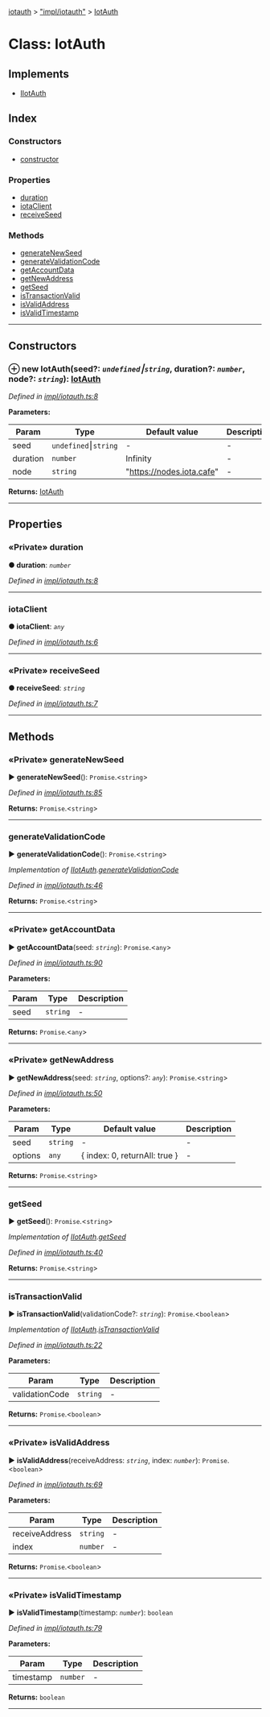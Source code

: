 [iotauth](../README.md) > ["impl/iotauth"](../modules/_impl_iotauth_.md) > [IotAuth](../classes/_impl_iotauth_.iotauth.md)



# Class: IotAuth

## Implements

* [IIotAuth](../interfaces/_api_iotauth_api_.iiotauth.md)

## Index

### Constructors

* [constructor](_impl_iotauth_.iotauth.md#constructor)


### Properties

* [duration](_impl_iotauth_.iotauth.md#duration)
* [iotaClient](_impl_iotauth_.iotauth.md#iotaclient)
* [receiveSeed](_impl_iotauth_.iotauth.md#receiveseed)


### Methods

* [generateNewSeed](_impl_iotauth_.iotauth.md#generatenewseed)
* [generateValidationCode](_impl_iotauth_.iotauth.md#generatevalidationcode)
* [getAccountData](_impl_iotauth_.iotauth.md#getaccountdata)
* [getNewAddress](_impl_iotauth_.iotauth.md#getnewaddress)
* [getSeed](_impl_iotauth_.iotauth.md#getseed)
* [isTransactionValid](_impl_iotauth_.iotauth.md#istransactionvalid)
* [isValidAddress](_impl_iotauth_.iotauth.md#isvalidaddress)
* [isValidTimestamp](_impl_iotauth_.iotauth.md#isvalidtimestamp)



---
## Constructors
<a id="constructor"></a>


### ⊕ **new IotAuth**(seed?: *`undefined`⎮`string`*, duration?: *`number`*, node?: *`string`*): [IotAuth](_impl_iotauth_.iotauth.md)


*Defined in [impl/iotauth.ts:8](https://github.com/thedewpoint/iotauth/blob/618cf32/src/impl/iotauth.ts#L8)*



**Parameters:**

| Param | Type | Default value | Description |
| ------ | ------ | ------ | ------ |
| seed | `undefined`⎮`string`  | - |   - |
| duration | `number`  |  Infinity |   - |
| node | `string`  | &quot;https://nodes.iota.cafe&quot; |   - |





**Returns:** [IotAuth](_impl_iotauth_.iotauth.md)

---


## Properties
<a id="duration"></a>

### «Private» duration

**●  duration**:  *`number`* 

*Defined in [impl/iotauth.ts:8](https://github.com/thedewpoint/iotauth/blob/618cf32/src/impl/iotauth.ts#L8)*





___

<a id="iotaclient"></a>

###  iotaClient

**●  iotaClient**:  *`any`* 

*Defined in [impl/iotauth.ts:6](https://github.com/thedewpoint/iotauth/blob/618cf32/src/impl/iotauth.ts#L6)*





___

<a id="receiveseed"></a>

### «Private» receiveSeed

**●  receiveSeed**:  *`string`* 

*Defined in [impl/iotauth.ts:7](https://github.com/thedewpoint/iotauth/blob/618cf32/src/impl/iotauth.ts#L7)*





___


## Methods
<a id="generatenewseed"></a>

### «Private» generateNewSeed

► **generateNewSeed**(): `Promise`.<`string`>



*Defined in [impl/iotauth.ts:85](https://github.com/thedewpoint/iotauth/blob/618cf32/src/impl/iotauth.ts#L85)*





**Returns:** `Promise`.<`string`>





___

<a id="generatevalidationcode"></a>

###  generateValidationCode

► **generateValidationCode**(): `Promise`.<`string`>



*Implementation of [IIotAuth](../interfaces/_api_iotauth_api_.iiotauth.md).[generateValidationCode](../interfaces/_api_iotauth_api_.iiotauth.md#generatevalidationcode)*

*Defined in [impl/iotauth.ts:46](https://github.com/thedewpoint/iotauth/blob/618cf32/src/impl/iotauth.ts#L46)*





**Returns:** `Promise`.<`string`>





___

<a id="getaccountdata"></a>

### «Private» getAccountData

► **getAccountData**(seed: *`string`*): `Promise`.<`any`>



*Defined in [impl/iotauth.ts:90](https://github.com/thedewpoint/iotauth/blob/618cf32/src/impl/iotauth.ts#L90)*



**Parameters:**

| Param | Type | Description |
| ------ | ------ | ------ |
| seed | `string`   |  - |





**Returns:** `Promise`.<`any`>





___

<a id="getnewaddress"></a>

### «Private» getNewAddress

► **getNewAddress**(seed: *`string`*, options?: *`any`*): `Promise`.<`string`>



*Defined in [impl/iotauth.ts:50](https://github.com/thedewpoint/iotauth/blob/618cf32/src/impl/iotauth.ts#L50)*



**Parameters:**

| Param | Type | Default value | Description |
| ------ | ------ | ------ | ------ |
| seed | `string`  | - |   - |
| options | `any`  |  { index: 0, returnAll: true } |   - |





**Returns:** `Promise`.<`string`>





___

<a id="getseed"></a>

###  getSeed

► **getSeed**(): `Promise`.<`string`>



*Implementation of [IIotAuth](../interfaces/_api_iotauth_api_.iiotauth.md).[getSeed](../interfaces/_api_iotauth_api_.iiotauth.md#getseed)*

*Defined in [impl/iotauth.ts:40](https://github.com/thedewpoint/iotauth/blob/618cf32/src/impl/iotauth.ts#L40)*





**Returns:** `Promise`.<`string`>





___

<a id="istransactionvalid"></a>

###  isTransactionValid

► **isTransactionValid**(validationCode?: *`string`*): `Promise`.<`boolean`>



*Implementation of [IIotAuth](../interfaces/_api_iotauth_api_.iiotauth.md).[isTransactionValid](../interfaces/_api_iotauth_api_.iiotauth.md#istransactionvalid)*

*Defined in [impl/iotauth.ts:22](https://github.com/thedewpoint/iotauth/blob/618cf32/src/impl/iotauth.ts#L22)*



**Parameters:**

| Param | Type | Description |
| ------ | ------ | ------ |
| validationCode | `string`   |  - |





**Returns:** `Promise`.<`boolean`>





___

<a id="isvalidaddress"></a>

### «Private» isValidAddress

► **isValidAddress**(receiveAddress: *`string`*, index: *`number`*): `Promise`.<`boolean`>



*Defined in [impl/iotauth.ts:69](https://github.com/thedewpoint/iotauth/blob/618cf32/src/impl/iotauth.ts#L69)*



**Parameters:**

| Param | Type | Description |
| ------ | ------ | ------ |
| receiveAddress | `string`   |  - |
| index | `number`   |  - |





**Returns:** `Promise`.<`boolean`>





___

<a id="isvalidtimestamp"></a>

### «Private» isValidTimestamp

► **isValidTimestamp**(timestamp: *`number`*): `boolean`



*Defined in [impl/iotauth.ts:79](https://github.com/thedewpoint/iotauth/blob/618cf32/src/impl/iotauth.ts#L79)*



**Parameters:**

| Param | Type | Description |
| ------ | ------ | ------ |
| timestamp | `number`   |  - |





**Returns:** `boolean`





___


